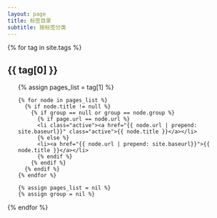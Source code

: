 ```yaml
---
layout: page
title: 标签目录
subtitle: 按标签分类
---
```


{% for tag in site.tags %}
  <h2 class='tag-header' id="{{ tag[0] }}-ref">{{ tag[0] }}</h2>
  <ul>
    {% assign pages_list = tag[1] %}

    {% for node in pages_list %}
      {% if node.title != null %}
        {% if group == null or group == node.group %}
          {% if page.url == node.url %}
          <li class="active"><a href="{{ node.url | prepend: site.baseurl}}" class="active">{{ node.title }}</a></li>
          {% else %}
          <li><a href="{{ node.url | prepend: site.baseurl}}">{{ node.title }}</a></li>
          {% endif %}
        {% endif %}
      {% endif %}
    {% endfor %}

    {% assign pages_list = nil %}
    {% assign group = nil %}
  </ul>
{% endfor %}